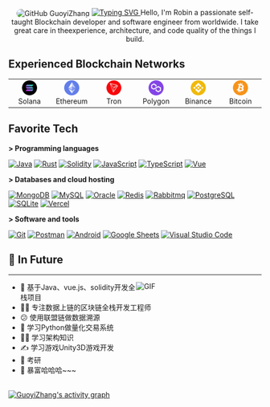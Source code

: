 <!--
 * @Author: GuoyiZhang
 * @LastEditors: GuoyiZhang
 * @email: 1806242240@qq.com
 * @github: https://github.com/GuoyiZhang
 * @Date: 2025-01-14 18:18:32
 * @LastEditTime: 2025-01-14 18:26:21
 * @Description: Modify here please
-->
<p align="center">
 <img width="150px" style="border-radius: 75px" src="https://avatars.githubusercontent.com/u/17961901?s=400&u=20ff8027db58461cb2d8e15c3b5be3b5ff522be2&v=4" align="center" alt="GitHub GuoyiZhang" />
<a href="https://github.com/GuoyiZhang">
    <img src="https://readme-typing-svg.herokuapp.com?font=Jersey+15&size=40&pause=500&color=F7334C&background=00000000&center=true&vCenter=true&width=650&height=100&lines=GitHub+GuoyiZhang;Senior+Blockchain+Developer;Full+Stack+Developer;Web3+Senior+Developer;7%2B+Years+Software+Experience" alt="Typing SVG" />
  </a>
Hello, I'm Robin a passionate self-taught Blockchain developer and software engineer from worldwide. I take great care in theexperience, architecture, and code quality of the things I build.
</p>


## Experienced Blockchain Networks

<table>
  <tr>
    <td align="center" width="70">
      <a href="#macropower-tech">
        <img src="./assets/logo/solana.png" width="30" height="30" alt="Solana" />
      </a>
      <br>Solana
    </td>
    <td align="center" width="70">
      <a href="#macropower-tech">
        <img src="./assets/logo/ethereum.png" width="30" height="30" alt="Ethereum" />
      </a>
      <br>Ethereum
    </td>
    <td align="center" width="70">
      <a href="#macropower-tech">
        <img src="./assets/logo/tron.png" width="30" height="30" alt="Tron" />
      </a>
      <br>Tron
    </td>
    <td align="center" width="70">
      <a href="#macropower-tech">
        <img src="./assets/logo/polygon.png" width="30" height="30" alt="Polygon" />
      </a>
      <br>Polygon
    </td>
    <td align="center" width="70">
      <a href="#macropower-tech">
        <img src="./assets/logo/binance.png" width="30" height="30" alt="Binance" />
      </a>
      <br>Binance
    </td>
    <td align="center" width="70">
      <a href="#macropower-tech">
        <img src="./assets/logo/bitcoin.png" width="30" height="30" alt="Cardano" />
      </a>
      <br>Bitcoin
    </td>
    <!-- <td align="center" width="70">
      <a href="#macropower-tech">
        <img src="./assets/logo/sui.png" width="30" height="30" alt="Sui" />
      </a>
      <br>Sui
    </td>
    <td align="center" width="70">
      <a href="#macropower-tech" >
        <img src="./assets/logo/aptos.png" width="30" height="30" alt="Aptos" />
      </a>
      <br>Aptos
    </td> -->
  </tr>
</table>

<h2 align="left" id="macropower-tech">Favorite Tech</h2>

**> Programming languages**

<p>
       <a href="https://github.com/search?q=user%3Asourlodine+language%3AJava"><img alt="Java" src="https://img.shields.io/badge/Java-53caf9.svg?logo=jdk&logoColor=white"></a>
 <a href="https://github.com/search?q=user%3Asourlodine+language%3ARust"><img alt="Rust" src="https://img.shields.io/badge/Rust-ffffff.svg?logo=rust&logoColor=black"></a>
    <a href="https://github.com/search?q=user%3Asourlodine+language%3ASolidity"><img alt="Solidity" src="https://img.shields.io/badge/Solidity-000000.svg?logo=solidity&logoColor"></a>
    <a href="https://github.com/search?q=user%3Asourlodine+language%3AJavaScript"><img alt="JavaScript" src="https://img.shields.io/badge/JavaScript-F7DF1E.svg?logo=javascript&logoColor=black"></a>
    <a href="https://github.com/search?q=user%3Asourlodine+language%3ATypeScript"><img alt="TypeScript" src="https://img.shields.io/badge/TypeScript-007ACC.svg?logo=typescript&logoColor=white"></a>
    <a href="https://github.com/search?q=user%3Asourlodine+language%3AVUE"><img alt="Vue" src="https://img.shields.io/badge/Vue.js-4FC08D.svg?logo=vue.js&logoColor=white"></a>
</p>

**> Databases and cloud hosting**

<p>
    <a href="#"><img alt="MongoDB" src ="https://img.shields.io/badge/MongoDB-4ea94b.svg?logo=mongodb&logoColor=white"></a>
    <a href="#"><img alt="MySQL" src="https://img.shields.io/badge/MySQL-00f.svg?logo=mysql&logoColor=white"></a>
    <a href="#"><img alt="Oracle" src ="https://img.shields.io/badge/Oracle-F00000.svg?logo=oracle&logoColor=white"></a>
    <a href="#"><img alt="Redis" src ="https://img.shields.io/badge/Redis-550550.svg?logo=Redis&logoColor=white"></a>
    <a href="#"><img alt="Rabbitmq" src ="https://img.shields.io/badge/Redis-00dd55.svg?logo=Rabbitmq&logoColor=white"></a>
    <a href="#"><img alt="PostgreSQL" src ="https://img.shields.io/badge/PostgreSQL-316192.svg?logo=postgresql&logoColor=white"></a>
    <a href="#"><img alt="SQLite" src ="https://img.shields.io/badge/SQLite-07405e.svg?logo=sqlite&logoColor=white"></a>
    <a href="#"><img alt="Vercel" src="https://img.shields.io/badge/Vercel-000000.svg?logo=vercel&logoColor=white"></a>
</p>

**> Software and tools**

<p>
    <a href="#"><img alt="Git" src="https://img.shields.io/badge/Git-F05033.svg?logo=git&logoColor=white"></a>
    <a href="#"><img alt="Postman" src="https://img.shields.io/badge/Postman-FF6C37?logo=postman&logoColor=white"></a>
    <a href="#"><img alt="Android" src="https://img.shields.io/badge/Android-3DDC84?logo=android&logoColor=white"></a>
    <a href="#"><img alt="Google Sheets" src="https://img.shields.io/badge/Google%20Sheets-34A853.svg?logo=google%20sheets&logoColor=white"></a>
    <a href="#"><img alt="Visual Studio Code" src="https://img.shields.io/badge/Visual%20Studio%20Code-0078d7.svg?logo=visual-studio-code&logoColor=white"></a>
</p>

## 📝 In Future

----

<img align="right" alt="GIF" width="250px" src="https://i.pinimg.com/originals/e4/26/70/e426702edf874b181aced1e2fa5c6cde.gif" />

- 🚧 基于Java、vue.js、solidity开发全栈项目
- 🤦‍♂️ 专注数据上链的区块链全栈开发工程师
- 😕 使用联盟链做数据溯源
- 🤔 学习Python做量化交易系统
- 🐱‍🏍 学习架构知识
- ✍️ 学习游戏Unity3D游戏开发
- 🤪 考研
- 👻 暴富哈哈哈~~~

<br />
<div>
  <a href="https://github.com/GuoyiZhang/GuoyiZhang"><img alt="GuoyiZhang's activity graph" src="https://github-readme-activity-graph.vercel.app/graph?username=GuoyiZhang&bg_color=0e2239&color=F7334C&line=F7334C&point=F7334C&hide_border=false" /></a>
</div>
<br />
